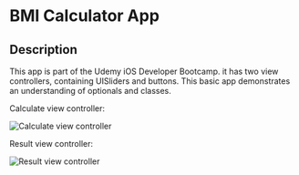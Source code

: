 

#  BMI Calculator App

## Description

This app is part of the Udemy iOS Developer Bootcamp. it has two view controllers, containing UISliders and buttons.  This basic app demonstrates an understanding of optionals and classes.

Calculate view controller:

![Calculate view controller](https://user-images.githubusercontent.com/120228798/229046249-8f653d10-b7f7-4944-be8e-313e857a3244.png)

Result view controller:

![Result view controller](https://user-images.githubusercontent.com/120228798/229046262-d370819a-5c9b-40b6-9a56-f11d66ec85b4.png)
